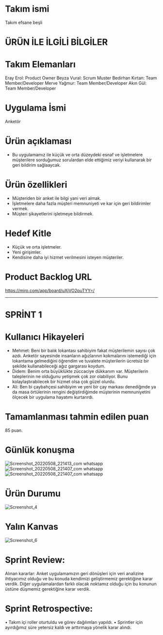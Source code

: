 # Takım ismi
Takım efsane beşli

# ÜRÜN İLE İLGİLİ BİLGİLER

# Takım Elemanları
Eray Erol: Product Owner
Beyza Vural: Scrum Muster
Bedirhan Kırtan: Team Member/Developer
Merve Yağmur: Team Member/Developer
Akın Gül: Team Member/Developer

# Uygulama İsmi
Anketör

# Ürün açıklaması
* Bu uygulamamız ile küçük ve orta düzeydeki esnaf ve işletmelere müşterilere sorduğumuz sorulardan elde ettiğimiz veriyi kullanarak bir geri bildirim sağlaaycak.

# Ürün özellikleri
* Müşteriden bir anket ile bilgi yani veri almak.
* İşletmelere daha fazla müşteri memnuniyeti ve kar için geri bildirimler vermek.
* Müşteri şikayetlerini işletmeye bildirmek.

#  Hedef Kitle
* Küçük ve orta işletmeler.
* Yeni girişimler.
* Kendisine daha iyi hizmet verilmesini isteyen müşteriler.

# Product Backlog URL
https://miro.com/app/board/uXjVO2puTYY=/

--------------------------------------------------------------------------------------------------------------------------------------------------------------
# SPRİNT 1

# Kullanıcı Hikayeleri
* Mehmet: Beni bir balık lokantası sahibiyim fakat müşterilemin sayısı çok azdı. Anketör sayesinde insanların ağızlarının kokmalarını istemediği için lokantama gelmediğini öğrendim ve tuvalete müşterilerin ücretsiz bir şekilde kullanabileceği ağız gargarası koydum.
* Didem: Benim orta büyüklükte züccaciye dükkanım var. Müşterilerin taleplerinin ne olduğunu yetişmek çok zor olabiliyor. Bunu kolaylaştırabilecek bir hizmet olsa çok güzel olurdu.
* Ali: Ben bi çaybahçesi sahibiyim ve yeni bir çay markası denediğmde ya da masa örtülerinin rengini değiştirdiğimde müşterinin memnuniyetini ölçecek bir uygulama hayatımı kurtarırdı.

# Tamamlanması tahmin edilen puan
85 puan.

# Günlük konuşma
![Screenshot_20220508_221413_com whatsapp](https://user-images.githubusercontent.com/74930011/167312290-a658712c-c03a-4932-b312-80292585b7fe.jpg)
![Screenshot_20220508_221407_com whatsapp](https://user-images.githubusercontent.com/74930011/167312303-1a62f614-e8c0-446f-80e0-09ad3e133be2.jpg)
![Screenshot_20220508_221407_com whatsapp](https://user-images.githubusercontent.com/74930011/167312322-1c22f109-ea80-45d0-983a-33b2c881f3c2.jpg)

# Ürün Durumu
![Screenshot_4](https://user-images.githubusercontent.com/74930011/167312832-12ff0890-6591-4179-8479-cf2424c61587.png)

# Yalın Kanvas
![Screenshot_6](https://user-images.githubusercontent.com/74930011/167312892-7ef85015-eff1-4666-b209-122bcbcb1e71.png)

# Sprint Review: 
Alınan kararlar: Anket uygulamamızın geri dönüşleri için veri analizine ihtiyacımız olduğu ve bu konuda kendimizi geliştirmemiz gerektiğine karar verdik. Diğer uygulamalardan farklı olacak noktamız olduğu için bu konunun üstüne düşmemiz gerektiğine karar verdik.

# Sprint Retrospective:
•	Takım içi roller oturtuldu ve görev dağılımları yapıldı.
•	Sprintler için ayırdığımız süre yetersiz kaldı ve arttırmaya yönelik karar alındı.
